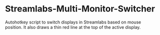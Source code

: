 # Streamlabs-Multi-Monitor-Switcher
Autohotkey script to switch displays in Streamlabs based on mouse position. It also draws a thin red line at the top of the active display.
